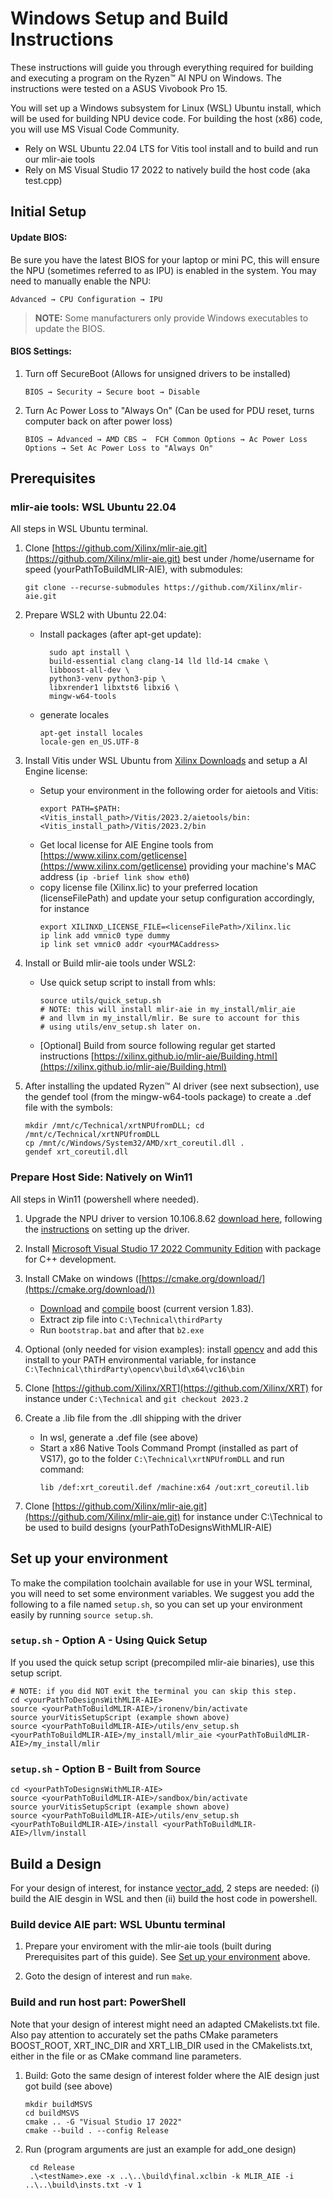 # Windows Setup and Build Instructions

These instructions will guide you through everything required for building and executing a program on the Ryzen™ AI NPU on Windows. The instructions were tested on a ASUS Vivobook Pro 15. 

You will set up a Windows subsystem for Linux (WSL) Ubuntu install, which will be used for building NPU device code. For building the host (x86) code, you will use MS Visual Code Community.

- Rely on WSL Ubuntu 22.04 LTS for Vitis tool install and to build and run our mlir-aie tools
- Rely on MS Visual Studio 17 2022 to natively build the host code (aka test.cpp)

## Initial Setup

#### Update BIOS:

Be sure you have the latest BIOS for your laptop or mini PC, this will ensure the NPU (sometimes referred to as IPU) is enabled in the system. You may need to manually enable the NPU:

  ```Advanced → CPU Configuration → IPU```

> **NOTE:** Some manufacturers only provide Windows executables to update the BIOS. 

#### BIOS Settings:
1. Turn off SecureBoot (Allows for unsigned drivers to be installed)

   ```BIOS → Security → Secure boot → Disable```

1. Turn Ac Power Loss to "Always On" (Can be used for PDU reset, turns computer back on after power loss)

   ```BIOS → Advanced → AMD CBS →  FCH Common Options → Ac Power Loss Options → Set Ac Power Loss to "Always On"```


## Prerequisites
### mlir-aie tools: WSL Ubuntu 22.04
All steps in WSL Ubuntu terminal.
1. Clone [https://github.com/Xilinx/mlir-aie.git](https://github.com/Xilinx/mlir-aie.git) best under /home/username for speed (yourPathToBuildMLIR-AIE), with submodules: 
   ```
   git clone --recurse-submodules https://github.com/Xilinx/mlir-aie.git
   ````
1. Prepare WSL2 with Ubuntu 22.04:
    - Install packages (after apt-get update):
      ``` 
        sudo apt install \
        build-essential clang clang-14 lld lld-14 cmake \
        libboost-all-dev \
        python3-venv python3-pip \
        libxrender1 libxtst6 libxi6 \
        mingw-w64-tools
      ```
    - generate locales
      ```
      apt-get install locales
      locale-gen en_US.UTF-8
      ```

1. Install Vitis under WSL Ubuntu from [Xilinx Downloads](https://www.xilinx.com/support/download/index.html/content/xilinx/en/downloadNav/vitis.html) and setup a AI Engine license:
    
    - Setup your environment in the following order for aietools and Vitis:
      ```
      export PATH=$PATH:<Vitis_install_path>/Vitis/2023.2/aietools/bin:<Vitis_install_path>/Vitis/2023.2/bin
      ```
    - Get local license for AIE Engine tools from [https://www.xilinx.com/getlicense](https://www.xilinx.com/getlicense) providing your machine's MAC address (`ip -brief link show eth0`) 
    - copy license file (Xilinx.lic) to your preferred location (licenseFilePath) and update your setup configuration accordingly, for instance
      ```
      export XILINXD_LICENSE_FILE=<licenseFilePath>/Xilinx.lic
      ip link add vmnic0 type dummy
      ip link set vmnic0 addr <yourMACaddress>
      ```

1. Install or Build mlir-aie tools under WSL2:

   * Use quick setup script to install from whls:
     ```
     source utils/quick_setup.sh
     # NOTE: this will install mlir-aie in my_install/mlir_aie
     # and llvm in my_install/mlir. Be sure to account for this
     # using utils/env_setup.sh later on.
     ```

   * [Optional] Build from source following regular get started instructions [https://xilinx.github.io/mlir-aie/Building.html](https://xilinx.github.io/mlir-aie/Building.html)

1. After installing the updated Ryzen™ AI driver (see next subsection), use the gendef tool (from the mingw-w64-tools package) to create a .def file with the symbols:
    ```
    mkdir /mnt/c/Technical/xrtNPUfromDLL; cd /mnt/c/Technical/xrtNPUfromDLL
    cp /mnt/c/Windows/System32/AMD/xrt_coreutil.dll .
    gendef xrt_coreutil.dll
    ```

### Prepare Host Side: Natively on Win11

All steps in Win11 (powershell where needed).

1. Upgrade the NPU driver to version 10.106.8.62 [download here](https://account.amd.com/en/forms/downloads/ryzen-ai-software-platform-xef.html?filename=ipu_stack_rel_silicon_2308.zip), following the [instructions](href="https://ryzenai.docs.amd.com/en/latest/inst.html) on setting up the driver.
1. Install [Microsoft Visual Studio 17 2022 Community Edition](https://visualstudio.microsoft.com/vs/community/) with package for C++ development.

1. Install CMake on windows ([https://cmake.org/download/](https://cmake.org/download/))
    - [Download](https://boostorg.jfrog.io/artifactory/main/release/1.83.0/source/boost_1_83_0.zip) and [compile](https://www.boost.org/doc/libs/1_83_0/more/getting_started/windows.html) boost (current version 1.83). 
    - Extract zip file into `C:\Technical\thirdParty`
    - Run `bootstrap.bat` and after that `b2.exe`
1. Optional (only needed for vision examples): install [opencv](https://docs.opencv.org/4.x/d3/d52/tutorial_windows_install.html) and add this install to your PATH environmental variable, for instance `C:\Technical\thirdParty\opencv\build\x64\vc16\bin`

1. Clone [https://github.com/Xilinx/XRT](https://github.com/Xilinx/XRT) for instance under `C:\Technical` and `git checkout 2023.2`
1. Create a .lib file from the .dll shipping with the driver
    - In wsl, generate a .def file (see above)
    - Start a x86 Native Tools Command Prompt (installed as part of VS17), go to the folder `C:\Technical\xrtNPUfromDLL` and run command: 
      ```
      lib /def:xrt_coreutil.def /machine:x64 /out:xrt_coreutil.lib
      ```
1. Clone [https://github.com/Xilinx/mlir-aie.git](https://github.com/Xilinx/mlir-aie.git) for instance under C:\Technical to be used to build designs (yourPathToDesignsWithMLIR-AIE) 

## Set up your environment

To make the compilation toolchain available for use in your WSL terminal, you will need to set some environment variables. We suggest you add the following to a file named `setup.sh`, so you can set up your environment easily by running `source setup.sh`.

### `setup.sh` - Option A - Using Quick Setup

If you used the quick setup script (precompiled mlir-aie binaries), use this setup script.

```
# NOTE: if you did NOT exit the terminal you can skip this step.
cd <yourPathToDesignsWithMLIR-AIE>
source <yourPathToBuildMLIR-AIE>/ironenv/bin/activate
source yourVitisSetupScript (example shown above)
source <yourPathToBuildMLIR-AIE>/utils/env_setup.sh <yourPathToBuildMLIR-AIE>/my_install/mlir_aie <yourPathToBuildMLIR-AIE>/my_install/mlir
```

### `setup.sh` - Option B - Built from Source

```
cd <yourPathToDesignsWithMLIR-AIE>
source <yourPathToBuildMLIR-AIE>/sandbox/bin/activate
source yourVitisSetupScript (example shown above)
source <yourPathToBuildMLIR-AIE>/utils/env_setup.sh <yourPathToBuildMLIR-AIE>/install <yourPathToBuildMLIR-AIE>/llvm/install
```


## Build a Design

For your design of interest, for instance [vector_add](../programming_examples/basic/vector_add/), 2 steps are needed: (i) build the AIE desgin in WSL and then (ii) build the host code in powershell.

### Build device AIE part: WSL Ubuntu terminal
1. Prepare your enviroment with the mlir-aie tools (built during Prerequisites part of this guide). See [Set up your environment](#set-up-your-environment) above.

1. Goto the design of interest and run `make`.

### Build and run host part: PowerShell

Note that your design of interest might need an adapted CMakelists.txt file. Also pay attention to accurately set the paths CMake parameters BOOST_ROOT, XRT_INC_DIR and XRT_LIB_DIR used in the CMakelists.txt, either in the file or as CMake command line parameters.

1. Build: Goto the same design of interest folder where the AIE design just got build (see above)
    ```
    mkdir buildMSVS
    cd buildMSVS
    cmake .. -G "Visual Studio 17 2022"
    cmake --build . --config Release
    ```
    
1. Run (program arguments are just an example for add_one design)
   ```
    cd Release
    .\<testName>.exe -x ..\..\build\final.xclbin -k MLIR_AIE -i ..\..\build\insts.txt -v 1
    ```
